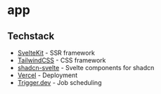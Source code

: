 # app

## Techstack

- [SvelteKit](https://kit.svelte.dev/) - SSR framework
- [TailwindCSS](https://tailwindcss.com/) - CSS framework
- [shadcn-svelte](https://shadcn-svelte.com) - Svelte components for shadcn
- [Vercel](https://vercel.com) - Deployment
- [Trigger.dev](https://trigger.dev) - Job scheduling
